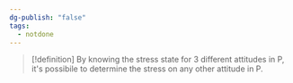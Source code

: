 ```yaml
---
dg-publish: "false"
tags:
  - notdone
---
```

>[!definition]
>By knowing the stress state for 3 different attitudes in P, it's possibile to determine the stress on any other attitude in P.

